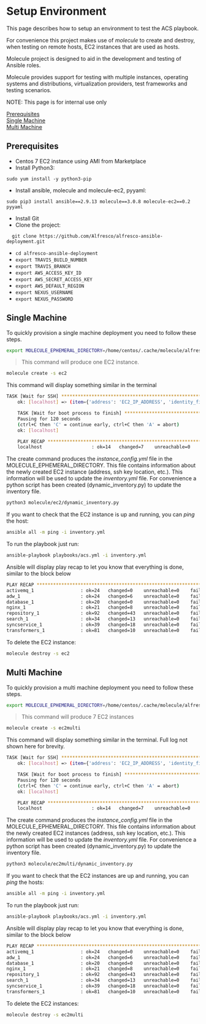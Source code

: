 # Setup Environment

This page describes how to setup an environment to test the ACS playbook.

For convenience this project makes use of _molecule_ to create and destroy, when testing on remote hosts, EC2 instances that are used as hosts. 

Molecule project is designed to aid in the development and testing of Ansible roles.  

Molecule provides support for testing with multiple instances, operating systems and distributions, virtualization providers, test frameworks and testing scenarios.  

NOTE: This page is for internal use only

[Prerequisites](#prereq)   
[Single Machine](#single)  
[Multi Machine](#multi) 

## <a name="prereq">Prerequisites

* Centos 7 EC2 instance using AMI from Marketplace
* Install Python3: 
```
sudo yum install -y python3-pip
```
* Install ansible, molecule and molecule-ec2, pyyaml: 
```
sudo pip3 install ansible==2.9.13 molecule==3.0.8 molecule-ec2==0.2 pyyaml
```
* Install Git
* Clone the project: 
```
  git clone https://github.com/Alfresco/alfresco-ansible-deployment.git
```  
* ```cd alfresco-ansible-deployment```
* ```export TRAVIS_BUILD_NUMBER```
* ```export TRAVIS_BRANCH```
* ```export AWS_ACCESS_KEY_ID```
* ```export AWS_SECRET_ACCESS_KEY```
* ```export AWS_DEFAULT_REGION```
* ```export NEXUS_USERNAME```
* ```export NEXUS_PASSWORD```


## <a name="single">Single Machine
To quickly provision a single machine deployment you need to follow these steps.  

```bash
export MOLECULE_EPHEMERAL_DIRECTORY=/home/centos/.cache/molecule/alfresco-ansible-deployment/ec2multi
```
> This command will produce one EC2 instance.  
```bash
molecule create -s ec2
```

This command will display something similar in the terminal  

```bash
TASK [Wait for SSH] ************************************************************
    ok: [localhost] => (item={'address': 'EC2_IP_ADDRESS', 'identity_file': '/home/centos/.cache/molecule/alfresco-ansible-deployment/ec2/ssh_key', 'instance': 'EC2_INSTANCE_NAME', 'instance_ids': ['EC2_INSTANCE_ID'], 'port': 22, 'user': 'centos'})

    TASK [Wait for boot process to finish] *****************************************
    Pausing for 120 seconds
    (ctrl+C then 'C' = continue early, ctrl+C then 'A' = abort)
    ok: [localhost]

    PLAY RECAP *********************************************************************
    localhost                  : ok=14   changed=7    unreachable=0    failed=0    skipped=0    rescued=0    ignored=0
```

The create command produces the _instance_config.yml_ file in the MOLECULE_EPHEMERAL_DIRECTORY. This file contains information about the newly created EC2 instance (address, ssh key location, etc.). This information will be used to update the _inventory.yml_ file. For convenience a python script has been created (dynamic_inventory.py) to update the inventory file.

```bash
python3 molecule/ec2/dynamic_inventory.py
```

If you want to check that the EC2 instance is up and running, you can  _ping_ the host:

```bash
ansible all -m ping -i inventory.yml
```

To run the playbook just run:

```bash
ansible-playbook playbooks/acs.yml -i inventory.yml
```

Ansible will display play recap to let you know that everything is done, similar to the block below

 
```bash  
PLAY RECAP *****************************************************************************************************************************************************************
activemq_1                 : ok=24   changed=0    unreachable=0    failed=0    skipped=17   rescued=0    ignored=0
adw_1                      : ok=24   changed=6    unreachable=0    failed=0    skipped=6    rescued=0    ignored=0
database_1                 : ok=20   changed=0    unreachable=0    failed=0    skipped=11   rescued=0    ignored=0
nginx_1                    : ok=21   changed=8    unreachable=0    failed=0    skipped=8    rescued=0    ignored=0
repository_1               : ok=92   changed=43   unreachable=0    failed=0    skipped=14   rescued=0    ignored=0
search_1                   : ok=34   changed=13   unreachable=0    failed=0    skipped=11   rescued=0    ignored=0
syncservice_1              : ok=39   changed=18   unreachable=0    failed=0    skipped=13   rescued=0    ignored=0
transformers_1             : ok=81   changed=10   unreachable=0    failed=0    skipped=44   rescued=0    ignored=0
```

To delete the EC2 instance:  
```bash
molecule destroy -s ec2
```

## <a name="multi">Multi Machine

To quickly provision a multi machine deployment you need to follow these steps.  

```bash
export MOLECULE_EPHEMERAL_DIRECTORY=/home/centos/.cache/molecule/alfresco-ansible-deployment/ec2multi
```

> This command will produce 7 EC2 instances
```bash
molecule create -s ec2multi
```

This command will display something similar in the terminal. Full log not shown here for brevity.  

```bash
TASK [Wait for SSH] ************************************************************
    ok: [localhost] => (item={'address': 'EC2_IP_ADDRESS', 'identity_file': '/home/centos/.cache/molecule/alfresco-ansible-deployment/ec2multi/ssh_key', 'instance': 'EC2_INSTANCE_NAME', 'instance_ids': ['EC2_INSTANCE_ID'], 'port': 22, 'user': 'centos'})

    TASK [Wait for boot process to finish] *****************************************
    Pausing for 120 seconds
    (ctrl+C then 'C' = continue early, ctrl+C then 'A' = abort)
    ok: [localhost]

    PLAY RECAP *********************************************************************
    localhost                  : ok=14   changed=7    unreachable=0    failed=0    skipped=0    rescued=0    ignored=0
```

The create command produces the _instance_config.yml_ file in the MOLECULE_EPHEMERAL_DIRECTORY. This file contains information about the newly created EC2 instances (address, ssh key location, etc.). This information will be used to update the _inventory.yml_ file. For convenience a python script has been created (dynamic_inventory.py) to update the inventory file.

```bash
python3 molecule/ec2multi/dynamic_inventory.py
```

If you want to check that the EC2 instances are up and running, you can  _ping_ the hosts:

```bash
ansible all -m ping -i inventory.yml
```

To run the playbook just run:

```bash
ansible-playbook playbooks/acs.yml -i inventory.yml
```

Ansible will display play recap to let you know that everything is done, similar to the block below

 
```bash  
PLAY RECAP *****************************************************************************************************************************************************************
activemq_1                 : ok=24   changed=0    unreachable=0    failed=0    skipped=17   rescued=0    ignored=0
adw_1                      : ok=24   changed=6    unreachable=0    failed=0    skipped=6    rescued=0    ignored=0
database_1                 : ok=20   changed=0    unreachable=0    failed=0    skipped=11   rescued=0    ignored=0
nginx_1                    : ok=21   changed=8    unreachable=0    failed=0    skipped=8    rescued=0    ignored=0
repository_1               : ok=92   changed=43   unreachable=0    failed=0    skipped=14   rescued=0    ignored=0
search_1                   : ok=34   changed=13   unreachable=0    failed=0    skipped=11   rescued=0    ignored=0
syncservice_1              : ok=39   changed=18   unreachable=0    failed=0    skipped=13   rescued=0    ignored=0
transformers_1             : ok=81   changed=10   unreachable=0    failed=0    skipped=44   rescued=0    ignored=0
```

To delete the EC2 instances:  
```bash
molecule destroy -s ec2multi
```